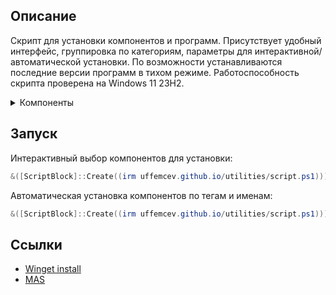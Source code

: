 ## Описание
Скрипт для установки компонентов и программ. Присутствует удобный интерфейс, группировка по категориям, параметры для интерактивной/автоматической установки. По возможности устанавливаются последние версии программ в тихом режиме. Работоспособность скрипта проверена на Windows 11 23H2.

<details>
	<summary>Компоненты</summary>
	<table>
		<thead>
			<tr>
				<th align="center">Тег</th>
				<th align="center">Имя</th>
				<th align="center" width="400px">Описание</th>
				<th align="center" width="500px">Ссылка</th>
			</tr>
		</thead>
		<tbody>
			<tr>
				<td>All</td>
				<td>all</td>
				<td>Установить всё</td>
				<td></td>
			</tr>
			<tr>
				<td>Tweaks</td>
				<td>dns</td>
				<td>Cloudflare DOH</td>
				<td>https://one.one.one.one/dns</td>
			</tr>
			<tr>
				<td></td>
				<td>dpi</td>
				<td>GoodbyeDPI режим 5</td>
				<td>https://github.com/ValdikSS/GoodbyeDPI</td>
			</tr>
			<tr>
				<td></td>
    				<td>sophia</td>
				<td>SophiApp Tweaker portable</td>
				<td>https://github.com/Sophia-Community/SophiApp</td>
			</tr>
			<tr>
				<td></td>
    				<td>redirect</td>
				<td>MSEdgeRedirect</td>
   				<td>https://github.com/rcmaehl/MSEdgeRedirect</td>
			</tr>
			<tr>
				<td>Programs</td>
				<td>gdrive</td>
				<td>Google Drive</td>
				<td>https://drive.google.com</td>
			</tr>
			<tr>
				<td></td>
				<td>adguard</td>
				<td>AdGuard</td>
				<td>https://adguard.info</td>
			</tr>
			<tr>
				<td></td>
				<td>office</td>
				<td>Office, Word, Excel licensed</td>
				<td>https://github.com/farag2/Office</td>
			</tr>
			<tr>
				<td></td>
				<td>qbit</td>
				<td>qBittorrent</td>
				<td>https://www.qbittorrent.org</td>
			</tr>
			<tr>
				<td></td>
				<td>spotx</td>
				<td>SpotX - modified Spotify app</td>
				<td>https://github.com/amd64fox/SpotX</td>
			</tr>
			<tr>
				<td></td>
				<td>signal</td>
				<td>SignalRGB</td>				
				<td>https://signalrgb.com</td>
			</tr>
			<tr>
				<td></td>
				<td>zip</td>
				<td>7-zip</td>
				<td>https://www.7-zip.org</td>
			</tr>
			<tr>
				<td></td>
				<td>steam</td>
				<td>Steam</td>				
				<td>https://store.steampowered.com</td>
			</tr>
			<tr>
				<td></td>
				<td>codec</td>
				<td>K-Lite Codec Pack Full</td>
				<td>https://codecguide.com/download_k-lite_codec_pack_full.htm</td>
			</tr>
			<tr>
				<td></td>
				<td>vencord</td>
				<td>Vencord - modified Discord app</td>				
				<td>https://github.com/Vendicated/Vencord</td>
			</tr>
			<tr>
				<td></td>
				<td>chrome</td>
				<td>Google Chrome</td>
				<td>https://www.google.com/chrome</td>
			</tr>
			<tr>
				<td>System</td>
				<td>nvidia</td>
				<td>NVCleanstall</td>
				<td>https://www.techpowerup.com/nvcleanstall</td>
			</tr>
			<tr>
				<td>Other</td>
				<td>win</td>
				<td>Win 11 23H2 iso folder</td>
				<td>https://uupdump.net</td>
			</tr>
			<tr>
				<td></td>
				<td>rufus</td>
				<td>Rufus portable</td>				
				<td>https://github.com/pbatard/rufus</td>
			</tr>
		</tbody>
	</table>
</details>

## Запуск
Интерактивный выбор компонентов для установки:
```powershell
&([ScriptBlock]::Create((irm uffemcev.github.io/utilities/script.ps1)))
```
Автоматическая установка компонентов по тегам и именам:
```powershell
&([ScriptBlock]::Create((irm uffemcev.github.io/utilities/script.ps1))) system other office chrome
```

## Ссылки
* [Winget install](https://github.com/asheroto/winget-install)
* [MAS](https://github.com/massgravel/Microsoft-Activation-Scripts)
